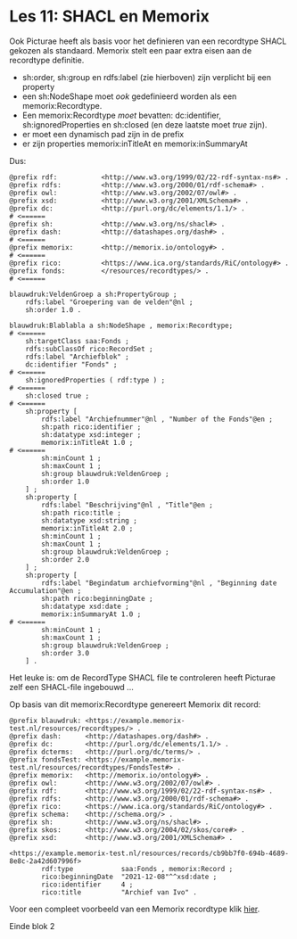 # Les 11: SHACL en Memorix
Ook Picturae heeft als basis voor het definieren van een recordtype SHACL gekozen als standaard. Memorix stelt een paar extra eisen aan de recordtype definitie.
* sh:order, sh:group en rdfs:label (zie hierboven) zijn verplicht bij een property
* een sh:NodeShape moet *ook* gedefinieerd worden als een memorix:Recordtype.
* Een memorix:Recordtype *moet* bevatten: dc:identifier, sh:ignoredProperties en sh:closed (en deze laatste moet *true* zijn).
* er moet een dynamisch pad zijn in de prefix
* er zijn properties memorix:inTitleAt en memorix:inSummaryAt

Dus:
```
@prefix rdf:           <http://www.w3.org/1999/02/22-rdf-syntax-ns#> .
@prefix rdfs:          <http://www.w3.org/2000/01/rdf-schema#> .
@prefix owl:           <http://www.w3.org/2002/07/owl#> .
@prefix xsd:           <http://www.w3.org/2001/XMLSchema#> .
@prefix dc:            <http://purl.org/dc/elements/1.1/> .                   # <======
@prefix sh:            <http://www.w3.org/ns/shacl#> .
@prefix dash:          <http://datashapes.org/dash#> .                        # <======
@prefix memorix:       <http://memorix.io/ontology#> .                        # <======
@prefix rico:          <https://www.ica.org/standards/RiC/ontology#> .
@prefix fonds:         </resources/recordtypes/> .                            # <======

blauwdruk:VeldenGroep a sh:PropertyGroup ;
    rdfs:label "Groepering van de velden"@nl ;
    sh:order 1.0 .

blauwdruk:Blablabla a sh:NodeShape , memorix:Recordtype;                      # <======
    sh:targetClass saa:Fonds ;
    rdfs:subClassOf rico:RecordSet ;
    rdfs:label "Archiefblok" ;
    dc:identifier "Fonds" ;                                                   # <======
    sh:ignoredProperties ( rdf:type ) ;                                       # <======
    sh:closed true ;                                                          # <======
    sh:property [
        rdfs:label "Archiefnummer"@nl , "Number of the Fonds"@en ;
        sh:path rico:identifier ;
        sh:datatype xsd:integer ;
        memorix:inTitleAt 1.0 ;                                               # <======
        sh:minCount 1 ;
        sh:maxCount 1 ;
        sh:group blauwdruk:VeldenGroep ;
        sh:order 1.0
    ] ;
    sh:property [
        rdfs:label "Beschrijving"@nl , "Title"@en ;
        sh:path rico:title ;
        sh:datatype xsd:string ;
        memorix:inTitleAt 2.0 ;
        sh:minCount 1 ;
        sh:maxCount 1 ;
        sh:group blauwdruk:VeldenGroep ;
        sh:order 2.0
    ] ;
    sh:property [
        rdfs:label "Begindatum archiefvorming"@nl , "Beginning date Accumulation"@en ;
        sh:path rico:beginningDate ;
        sh:datatype xsd:date ;
        memorix:inSummaryAt 1.0 ;                                             # <======
        sh:minCount 1 ;
        sh:maxCount 1 ;
        sh:group blauwdruk:VeldenGroep ;
        sh:order 3.0
    ] .
```

Het leuke is: om de RecordType SHACL file te controleren heeft Picturae zelf een SHACL-file ingebouwd ...

Op basis van dit memorix:Recordtype genereert Memorix dit record:

```
@prefix blauwdruk: <https://example.memorix-test.nl/resources/recordtypes/> .
@prefix dash:      <http://datashapes.org/dash#> .
@prefix dc:        <http://purl.org/dc/elements/1.1/> .
@prefix dcterms:   <http://purl.org/dc/terms/> .
@prefix fondsTest: <https://example.memorix-test.nl/resources/recordtypes/FondsTest#> .
@prefix memorix:   <http://memorix.io/ontology#> .
@prefix owl:       <http://www.w3.org/2002/07/owl#> .
@prefix rdf:       <http://www.w3.org/1999/02/22-rdf-syntax-ns#> .
@prefix rdfs:      <http://www.w3.org/2000/01/rdf-schema#> .
@prefix rico:      <https://www.ica.org/standards/RiC/ontology#> .
@prefix schema:    <http://schema.org/> .
@prefix sh:        <http://www.w3.org/ns/shacl#> .
@prefix skos:      <http://www.w3.org/2004/02/skos/core#> .
@prefix xsd:       <http://www.w3.org/2001/XMLSchema#> .

<https://example.memorix-test.nl/resources/records/cb9bb7f0-694b-4689-8e8c-2a42d607996f>
        rdf:type            saa:Fonds , memorix:Record ;
        rico:beginningDate  "2021-12-08"^^xsd:date ;
        rico:identifier     4 ;
        rico:title          "Archief van Ivo" .
```

Voor een compleet voorbeeld van een Memorix recordtype klik [hier](../memorix-recordtype-example.ttl).

Einde blok 2